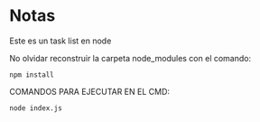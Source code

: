 # Notas
Este es un task list en node

No olvidar reconstruir la carpeta node_modules con el comando:
```
npm install
```

COMANDOS PARA EJECUTAR EN EL CMD:
```
node index.js
```
